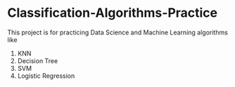 # Classification-Algorithms-Practice
This project is for practicing Data Science and Machine Learning algorithms like 
1.  KNN
2.  Decision Tree
3.  SVM
4.  Logistic Regression

